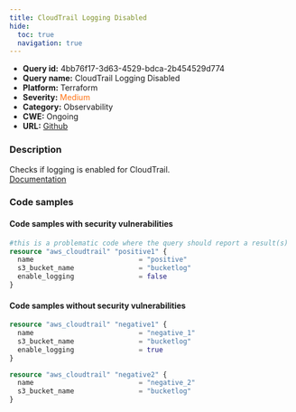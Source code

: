 ```yaml
---
title: CloudTrail Logging Disabled
hide:
  toc: true
  navigation: true
---
```


<style>
  .highlight .hll {
    background-color: #ff171742;
  }
  .md-content {
    max-width: 1100px;
    margin: 0 auto;
  }
</style>

-   **Query id:** 4bb76f17-3d63-4529-bdca-2b454529d774
-   **Query name:** CloudTrail Logging Disabled
-   **Platform:** Terraform
-   **Severity:** <span style="color:#ff7213">Medium</span>
-   **Category:** Observability
-   **CWE:** Ongoing
-   **URL:** [Github](https://github.com/Checkmarx/kics/tree/master/assets/queries/terraform/aws/cloudtrail_logging_disabled)

### Description
Checks if logging is enabled for CloudTrail.<br>
[Documentation](https://registry.terraform.io/providers/hashicorp/aws/latest/docs/resources/cloudtrail#enable_logging)

### Code samples
#### Code samples with security vulnerabilities
```tf title="Positive test num. 1 - tf file" hl_lines="5"
#this is a problematic code where the query should report a result(s)
resource "aws_cloudtrail" "positive1" {
  name                          = "positive"
  s3_bucket_name                = "bucketlog"
  enable_logging                = false
}
```


#### Code samples without security vulnerabilities
```tf title="Negative test num. 1 - tf file"
resource "aws_cloudtrail" "negative1" {
  name                          = "negative_1"
  s3_bucket_name                = "bucketlog"
  enable_logging                = true
}

resource "aws_cloudtrail" "negative2" {
  name                          = "negative_2"
  s3_bucket_name                = "bucketlog"
}
```
